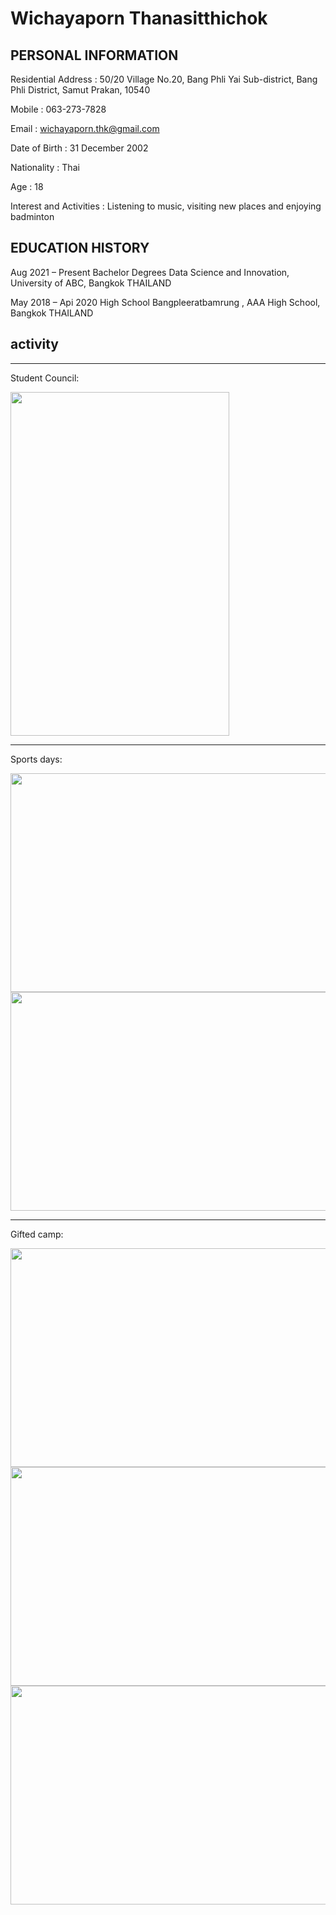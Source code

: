 # Wichayaporn Thanasitthichok
## PERSONAL INFORMATION 
Residential Address : 50/20 Village No.20, Bang Phli Yai Sub-district, Bang Phli District, Samut Prakan, 10540

Mobile : 063-273-7828

Email : wichayaporn.thk@gmail.com

Date of Birth : 31 December 2002

Nationality : Thai

Age : 18


Interest and Activities : Listening to music, visiting new places and enjoying  badminton

## EDUCATION HISTORY

Aug 2021 –  Present           Bachelor Degrees Data Science and Innovation, University of ABC, Bangkok THAILAND

May 2018 – Api 2020                High School Bangpleeratbamrung  , AAA High School, Bangkok THAILAND

## activity

---


Student Council:

<img src="https://img.in.th/images/6b8e667f1e69d85a9a207c3c8244e075.jpg" width="350" height="550">

---

Sports days:

<img src="https://img.in.th/images/37aba59df17e2a50694b971cce6ce72e.jpg" width="550" height="350">
<img src="https://img.in.th/images/67e081bb14679c08f6bb4562a9426b6b.jpg" width="550" height="350">



___

Gifted camp:


<img src="https://img.in.th/images/61c0875024575d28c6b6585c503ce9c8.jpg" width="550" height="350">
<img src="https://img.in.th/images/ed3409b9490241318b5c73bab8352727.jpg" width="550" height="350">
<img src="https://img.in.th/images/c919b18afcd83e1795f1220d51321d9e.jpg" width="550" height="350">





